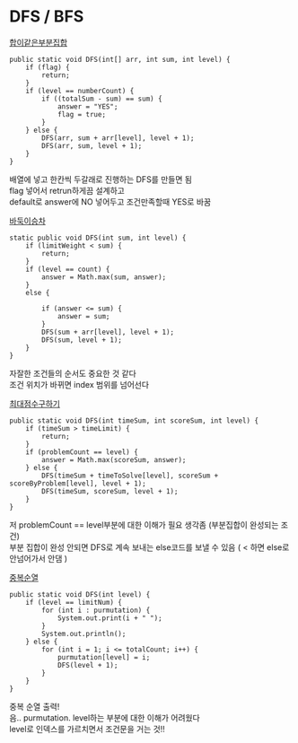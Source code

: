 # DFS / BFS

[합이같은부분집합](합이같은부분집합.java)
```
public static void DFS(int[] arr, int sum, int level) {
    if (flag) {
        return;
    }
    if (level == numberCount) {
        if ((totalSum - sum) == sum) {
            answer = "YES";
            flag = true;
        }
    } else {
        DFS(arr, sum + arr[level], level + 1);
        DFS(arr, sum, level + 1);
    }
}
```
배열에 넣고 한칸씩 두갈래로 진행하는 DFS를 만들면 됨\
flag 넣어서 retrun하게끔 설계하고\
default로 answer에 NO 넣어두고 조건만족할때 YES로 바꿈

[바둑이승차](바둑이승차.java)
```
static public void DFS(int sum, int level) {
    if (limitWeight < sum) {
        return;
    }
    if (level == count) {
        answer = Math.max(sum, answer);
    }
    else {

        if (answer <= sum) {
            answer = sum;
        }
        DFS(sum + arr[level], level + 1);
        DFS(sum, level + 1);
    }
}
```
자잘한 조건들의 순서도 중요한 것 같다 \
조건 위치가 바뀌면 index 범위를 넘어선다

[최대점수구하기](최대점수구하기.java)
```
public static void DFS(int timeSum, int scoreSum, int level) {
    if (timeSum > timeLimit) {
        return;
    }
    if (problemCount == level) {
        answer = Math.max(scoreSum, answer);
    } else {
        DFS(timeSum + timeToSolve[level], scoreSum + scoreByProblem[level], level + 1);
        DFS(timeSum, scoreSum, level + 1);
    }
}
```
저 problemCount == level부분에 대한 이해가 필요 생각좀 (부분집합이 완성되는 조건)\
부분 집합이 완성 안되면 DFS로 계속 보내는 else코드를 보낼 수 있음 ( < 하면 else로 안넘어가서 안댐 )

[중복순열](중복순열.java)
```
public static void DFS(int level) {
    if (level == limitNum) {
        for (int i : purmutation) {
            System.out.print(i + " ");
        }
        System.out.println();
    } else {
        for (int i = 1; i <= totalCount; i++) {
            purmutation[level] = i;
            DFS(level + 1);
        }
    }
}
```
중복 순열 출력!\
음.. purmutation. level하는 부분에 대한 이해가 어려웠다\
level로 인덱스를 가르치면서 조건문을 거는 것!!